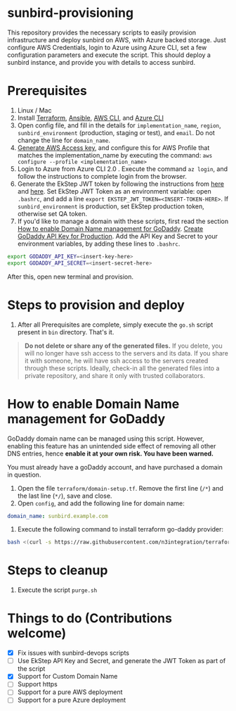 # sunbird-provisioning

This repository provides the necessary scripts to easily provision infrastructure and deploy sunbird on AWS, with Azure backed storage. Just configure AWS Credentials, login to Azure using Azure CLI, set a few configuration parameters and execute the script. This should deploy a sunbird instance, and provide you with details to access sunbird.

# Prerequisites
1. Linux / Mac
1. Install [Terraform](https://www.terraform.io/intro/getting-started/install.html), [Ansible](https://docs.ansible.com/ansible/latest/installation_guide/intro_installation.html), [AWS CLI](https://docs.aws.amazon.com/cli/latest/userguide/installing.html), and [Azure CLI](https://docs.microsoft.com/en-us/cli/azure/install-azure-cli?view=azure-cli-latest)
1. Open config file, and fill in the details for `implementation_name`, `region`, `sunbird_environment` (production, staging or test), and `email`. Do not change the line for `domain_name`.
1. [Generate AWS Access key](https://docs.aws.amazon.com/general/latest/gr/aws-sec-cred-types.html#access-keys-and-secret-access-keys), and configure this for AWS Profile that matches the implementation_name by executing the command: `aws configure --profile <implementation_name>`
1. Login to Azure from Azure CLI 2.0 . Execute the command `az login`, and follow the instructions to complete login from the browser.
1. Generate the EkStep JWT token by following the instructions from [here](http://www.sunbird.org/developer-docs/telemetry/authtokengenerator_jslibrary/#how-to-generate-authorization-credentials) and [here](https://community.ekstep.in/developer-knowledgebase/45-getting-started-with-apis). Set EkStep JWT Token as an environment variable: open `.bashrc`, and add a line `export EKSTEP_JWT_TOKEN=<INSERT-TOKEN-HERE>`. If `sunbird_environment` is production, set EkStep production token, otherwise set QA token.
1. If you'd like to manage a domain with these scripts, first read the section [How to enable Domain Name management for GoDaddy](#godaddy). [Create GoDaddy API Key for Production](https://developer.godaddy.com/keys). Add the API Key and Secret to your environment variables, by adding these lines to `.bashrc`.

```bash
export GODADDY_API_KEY=<insert-key-here>
export GODADDY_API_SECRET=<insert-secret-here>
```

After this, open new terminal and provision.

# Steps to provision and deploy
1. After all Prerequisites are complete, simply execute the `go.sh` script present in `bin` directory. That's it.

> __Do not delete or share any of the generated files.__ If you delete, you will no longer have ssh access to the servers and its data. If you share it with someone, he will have ssh access to the servers created through these scripts. Ideally, check-in all the generated files into a private repository, and share it only with trusted collaborators.

# <a name="godaddy"></a>How to enable Domain Name management for GoDaddy
GoDaddy domain name can be managed using this script. However, enabling this feature has an unintended side effect of removing all other DNS entries, hence __enable it at your own risk. You have been warned.__

You must already have a goDaddy account, and have purchased a domain in question.

1. Open the file `terraform/domain-setup.tf`. Remove the first line (`/*`) and the last line (`*/`), save and close.
1. Open `config`, and add the following line for domain name:
  ```yaml
  domain_name: sunbird.example.com
  ```
1. Execute the following command to install terraform go-daddy provider:
  ```bash
  bash <(curl -s https://raw.githubusercontent.com/n3integration/terraform-godaddy/master/install.sh)
  ```

# Steps to cleanup
1. Execute the script `purge.sh`

# Things to do (Contributions welcome)
- [x] Fix issues with sunbird-devops scripts
- [ ] Use EkStep API Key and Secret, and generate the JWT Token as part of the script
- [x] Support for Custom Domain Name
- [ ] Support https
- [ ] Support for a pure AWS deployment
- [ ] Support for a pure Azure deployment
